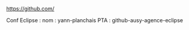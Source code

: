 https://github.com/

Conf Eclipse : 
	nom : 	yann-planchais
	PTA : 	github-ausy-agence-eclipse 

			
